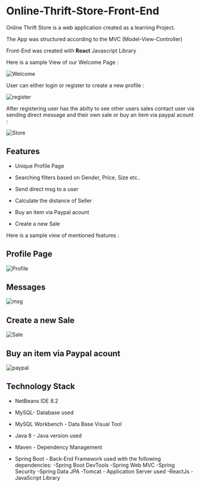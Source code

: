 # Online-Thrift-Store-Front-End

Online Thrift Store is a web application  created as a learning Project.

The App was structured according to the MVC (Model-View-Controller)

Front-End was created with **React** Javascript Library

Here is a sample View of our Welcome Page :

![Welcome](https://user-images.githubusercontent.com/62078660/97874687-07176780-1d22-11eb-8ef7-616b074d07fd.PNG)

User can either login or register to create a new profile :

![register](https://user-images.githubusercontent.com/62078660/97876855-0e8c4000-1d25-11eb-976c-f6f1eee0cd46.PNG)

After registering user has the abilty to see  other users sales contact user via sending direct message and their own sale or buy an item via paypal acount :

![Store](https://user-images.githubusercontent.com/62078660/97877941-9de62300-1d26-11eb-85fb-83d68915d66d.PNG)

## Features

* Unique Profile Page 

* Searching filters based on Gender, Price, Size etc.. 

* Send direct msg to a user

* Calculate the distance of Seller 

* Buy an item via Paypal acount

* Create a new Sale 

Here is a sample view of mentioned features : 

## Profile Page 

![Profile](https://user-images.githubusercontent.com/62078660/97880413-d0454f80-1d29-11eb-8ce7-6cf4194a4e14.PNG)


## Messages

![msg](https://user-images.githubusercontent.com/62078660/97880551-f9fe7680-1d29-11eb-99c2-790a70e96a54.PNG)

##  Create a new Sale 

![Sale](https://user-images.githubusercontent.com/62078660/97880605-0be01980-1d2a-11eb-9068-61a06ebbb64c.PNG)

## Buy an item via Paypal acount

![paypal](https://user-images.githubusercontent.com/62078660/97880666-1c908f80-1d2a-11eb-83ad-9b873892472e.PNG)


## Technology Stack

* NetBeans IDE 8.2

* MySQL- Database used

* MySQL Workbench - Data Base Visual Tool

* Java 8 - Java version used

* Maven - Dependency Management

* Spring Boot - Back-End Framework used with the following dependencies:
  -Spring Boot DevTools
  -Spring Web MVC
  -Spring Security
  -Spring Data JPA
  -Tomcat - Application Server used
  -ReactJs - JavaScript Library










